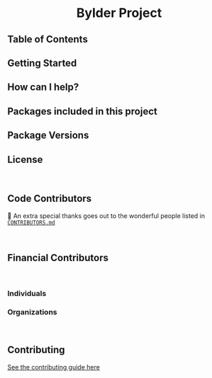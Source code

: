 <h1 align="center">Bylder Project</h1>

## Table of Contents

## Getting Started

## How can I help?

## Packages included in this project

## Package Versions

## License

<br>

## Code Contributors

🙏 An extra special thanks goes out to the wonderful people listed in [`CONTRIBUTORS.md`](./CONTRIBUTORS.md)

<br>

## Financial Contributors

<br>

### Individuals

### Organizations

<br>

## Contributing

[See the contributing guide here](./CONTRIBUTING.md)
